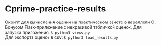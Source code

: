 # Cprime-practice-results
Скрипт для вычисления оценки на практическом зачете в параллели C'.  
Бонусом Flask-приложение с некрасивой табличкой оценок.
Для запуска приложения: `$ python3 views.py`  
Для экспорта оценок в csv: `$ python3 load_results.py`
